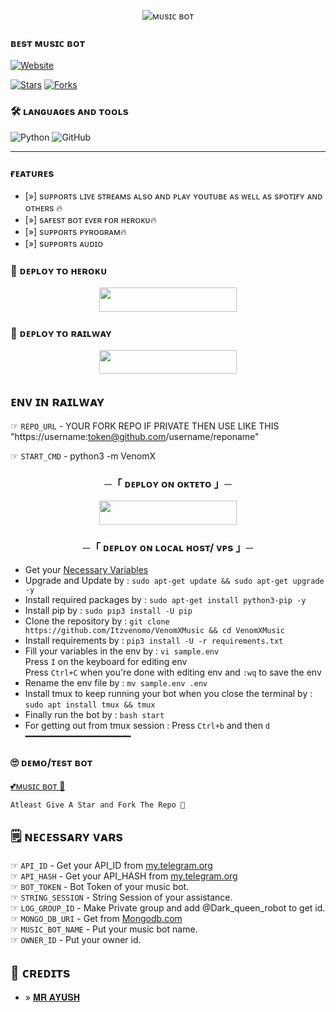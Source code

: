 <p align="center">
  <img src="https://telegra.ph/file/17ded061a4ae0833a77b7.jpg" alt="ᴍᴜsɪᴄ ʙᴏᴛ">
</p>

### ʙᴇsᴛ ᴍᴜsɪᴄ ʙᴏᴛ
  <a href="https://github.com/Itzvenomo"><img alt="Website" src="https://img.shields.io/badge/𝐌𝐑 𝐀𝐘𝐔𝐒𝐇-blue"></a>
 
[![Stars](https://img.shields.io/github/stars/Itzvenomo/VenomXMusic?style=social)](https://github.com/Itzvenomo/VenomXMusic/stargazers)
  [![Forks](https://img.shields.io/github/forks/Itzvenomo/VenomXMusic?style=social)](https://github.com/Itzvenomo/VenomXMusic/fork)

### 🛠️ ʟᴀɴɢᴜᴀɢᴇs ᴀɴᴅ ᴛᴏᴏʟs

  ![Python](https://img.shields.io/badge/Python-3776AB?style=for-the-badge&logo=python&logoColor=white)
  ![GitHub](https://img.shields.io/badge/GitHub-100000?style=for-the-badge&logo=github&logoColor=white)

----
 
### ғᴇᴀᴛᴜʀᴇs

- [»] sᴜᴩᴩᴏʀᴛs ʟɪᴠᴇ sᴛʀᴇᴀᴍs ᴀʟsᴏ ᴀɴᴅ ᴘʟᴀʏ ʏᴏᴜᴛᴜʙᴇ ᴀs ᴡᴇʟʟ ᴀs sᴘᴏᴛɪғʏ ᴀɴᴅ ᴏᴛʜᴇʀs  🔥
- [»] sᴀғᴇsᴛ ʙᴏᴛ ᴇᴠᴇʀ ғᴏʀ ʜᴇʀᴏᴋᴜ🔥
- [»] sᴜᴩᴩᴏʀᴛs ᴩʏʀᴏɢʀᴀᴍ🔥
- [»] sᴜᴩᴩᴏʀᴛs ᴀᴜᴅɪᴏ

### 🚀 ᴅᴇᴘʟᴏʏ ᴛᴏ ʜᴇʀᴏᴋᴜ
  
  <p align="center"><a href="https://heroku.com/deploy?template=https://github.com/Itzvenomo/Dead"> <img src="https://img.shields.io/badge/Deploy%20To%20Heroku-blue?style=for-the-badge&logo=heroku" width="220" height="38.45"/></a></p>



### 🚀 ᴅᴇᴘʟᴏʏ ᴛᴏ ʀᴀɪʟᴡᴀʏ
  
  <p align="center"><a href="https://railway.app/deploy?template=https://github.com/Itzvenomo/Dead"> <img src="https://img.shields.io/badge/Deploy%20To%20Railway-black?style=for-the-badge&logo=railway" width="220" height="38.45"/></a></p>
  
## ᴇɴᴠ ɪɴ ʀᴀɪʟᴡᴀʏ 
☞ `REPO_URL` - YOUR FORK REPO IF PRIVATE THEN USE LIKE THIS "https://username:token@github.com/username/reponame"

☞ `START_CMD` - python3 -m VenomX

<h3 align="center">
    ─「 ᴅᴇᴩʟᴏʏ ᴏɴ ᴏᴋᴛᴇᴛᴏ 」─
</h3>

<p align="center"><a href="https://cloud.okteto.com/deploy?repository=https://github.com/Itzvenomo/Dead"><img src="https://img.shields.io/badge/Deploy%20On%20Okteto-black?style=for-the-badge&logo=Okteto" width="220" height="38.45"/></a></p>

<h3 align="center">
    ─「 ᴅᴇᴩʟᴏʏ ᴏɴ ʟᴏᴄᴀʟ ʜᴏsᴛ/ ᴠᴘs 」─
</h3>

- Get your [Necessary Variables](https://github.com/Itzvenomo/VenomXMusic/blob/main/sample.env)
- Upgrade and Update by :
`sudo apt-get update && sudo apt-get upgrade -y`
- Install required packages by :
`sudo apt-get install python3-pip -y`
- Install pip by :
`sudo pip3 install -U pip`
- Clone the repository by :
`git clone https://github.com/Itzvenomo/VenomXMusic && cd VenomXMusic`
- Install requirements by :
`pip3 install -U -r requirements.txt`
- Fill your variables in the env by :
`vi sample.env`<br>
Press `I` on the keyboard for editing env<br>
Press `Ctrl+C` when you're done with editing env and `:wq` to save the env<br>
- Rename the env file by :
`mv sample.env .env`
- Install tmux to keep running your bot when you close the terminal by :
`sudo apt install tmux && tmux`
- Finally run the bot by :
`bash start`
- For getting out from tmux session : Press `Ctrl+b` and then `d`<br>
━━━━━━━━━━━━━━━━━━━━



### 🙄 ᴅᴇᴍᴏ/ᴛᴇsᴛ ʙᴏᴛ
  
  [💕ᴍᴜsɪᴄ ʙᴏᴛ 💝](https://telegram.me/Dark_queen_robot)

```
Atleast Give A Star and Fork The Repo 🖤
```

## 🗒️ ɴᴇᴄᴇssᴀʀʏ ᴠᴀʀs

☞ `API_ID` - Get your API_ID from [my.telegram.org](https://my.telegram.org/apps)<br>
☞ `API_HASH` - Get your API_HASH from [my.telegram.org](https://my.telegram.org/apps)<br>
☞ `BOT_TOKEN` - Bot Token of your music bot.<br>
☞ `STRING_SESSION` - String Session of your assistance.<br>
☞ `LOG_GROUP_ID` - Make Private group and add @Dark_queen_robot to get id.<br>
☞ `MONGO_DB_URI` - Get from [Mongodb.com](https://Mongodb.com)<br>
☞ `MUSIC_BOT_NAME` - Put your music bot name.<br>
☞ `OWNER_ID` - Put your owner id.<br>

## 💖 ᴄʀᴇᴅɪᴛs
- » [𝐌𝐑 𝐀𝐘𝐔𝐒𝐇](https://github.com/Itzvenomo)
